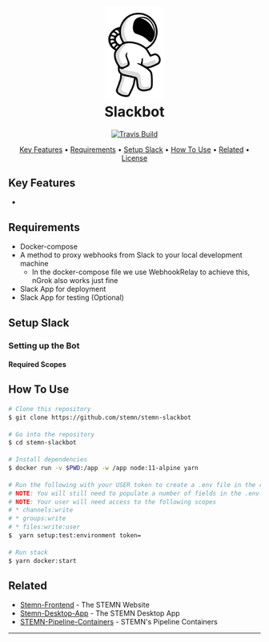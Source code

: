 
<h1 align="center">
  <br>
  <a href="https://www.stemn.com/"><img src="docs/astronaut.svg" alt="STEMN Logo" width="120"></a>
  <br>
  Slackbot
  <br>
</h1>

<p align="center">
  <a href="https://travis-ci.org/stemn/stemn-slackbot.svg?branch=master">
    <img src="https://travis-ci.org/stemn/stemn-slackbot.svg?branch=master"
         alt="Travis Build">
  </a>
</p>

<p align="center">
  <a href="#key-features">Key Features</a> •
  <a href="#requirements">Requirements</a> •
  <a href="#setup-slack">Setup Slack</a> •
  <a href="#how-to-use">How To Use</a> •
  <a href="#related">Related</a> •
  <a href="#license">License</a>
</p>

## Key Features

*

## Requirements
* Docker-compose
* A method to proxy webhooks from Slack to your local development machine
  - In the docker-compose file we use WebhookRelay to achieve this, nGrok also works just fine
* Slack App for deployment
* Slack App for testing (Optional)

## Setup Slack

### Setting up the Bot

#### Required Scopes


## How To Use

```bash
# Clone this repository
$ git clone https://github.com/stemn/stemn-slackbot

# Go into the repository
$ cd stemn-slackbot

# Install dependencies
$ docker run -v $PWD:/app -w /app node:11-alpine yarn

# Run the following with your USER token to create a .env file in the root directory
# NOTE: You will still need to populate a number of fields in the .env file
# NOTE: Your user will need access to the following scopes
# * channels:write
# * groups:write
# * files:write:user
$  yarn setup:test:environment token=

# Run stack
$ yarn docker:start
```

## Related

* [Stemn-Frontend](https://github.com/stemn/stemn-frontend) - The STEMN Website
* [Stemn-Desktop-App](https://github.com/stemn/stemn-desktop) - The STEMN Desktop App
* [STEMN-Pipeline-Containers](https://github.com/stemn/stemn-pipeline-containers) - STEMN's Pipeline Containers

---
